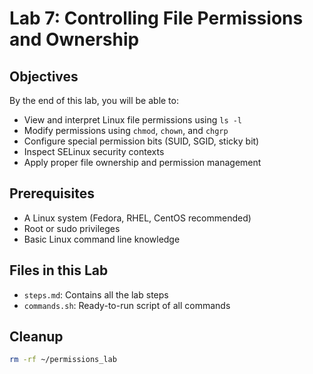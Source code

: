 # Lab 7: Controlling File Permissions and Ownership

## Objectives
By the end of this lab, you will be able to:
- View and interpret Linux file permissions using `ls -l`
- Modify permissions using `chmod`, `chown`, and `chgrp`
- Configure special permission bits (SUID, SGID, sticky bit)
- Inspect SELinux security contexts
- Apply proper file ownership and permission management

## Prerequisites
- A Linux system (Fedora, RHEL, CentOS recommended)
- Root or sudo privileges
- Basic Linux command line knowledge

## Files in this Lab
- `steps.md`: Contains all the lab steps
- `commands.sh`: Ready-to-run script of all commands

## Cleanup
```bash
rm -rf ~/permissions_lab

